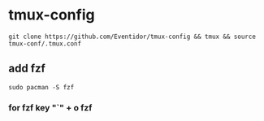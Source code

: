 # tmux-config
    git clone https://github.com/Eventidor/tmux-config && tmux && source tmux-conf/.tmux.conf

## add fzf 
    sudo pacman -S fzf
### for fzf key "`" + o fzf
